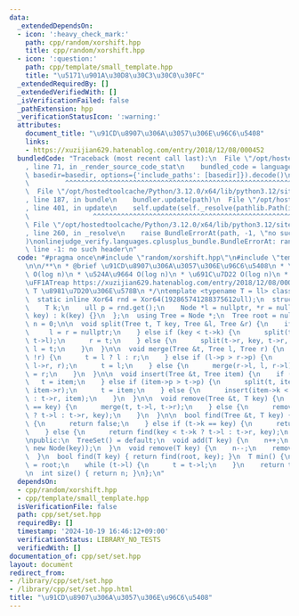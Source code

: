 ```yaml
---
data:
  _extendedDependsOn:
  - icon: ':heavy_check_mark:'
    path: cpp/random/xorshift.hpp
    title: cpp/random/xorshift.hpp
  - icon: ':question:'
    path: cpp/template/small_template.hpp
    title: "\u5171\u901A\u30D8\u30C3\u30C0\u30FC"
  _extendedRequiredBy: []
  _extendedVerifiedWith: []
  _isVerificationFailed: false
  _pathExtension: hpp
  _verificationStatusIcon: ':warning:'
  attributes:
    document_title: "\u91CD\u8907\u306A\u3057\u306E\u96C6\u5408"
    links:
    - https://xuzijian629.hatenablog.com/entry/2018/12/08/000452
  bundledCode: "Traceback (most recent call last):\n  File \"/opt/hostedtoolcache/Python/3.12.0/x64/lib/python3.12/site-packages/onlinejudge_verify/documentation/build.py\"\
    , line 71, in _render_source_code_stat\n    bundled_code = language.bundle(stat.path,\
    \ basedir=basedir, options={'include_paths': [basedir]}).decode()\n          \
    \         ^^^^^^^^^^^^^^^^^^^^^^^^^^^^^^^^^^^^^^^^^^^^^^^^^^^^^^^^^^^^^^^^^^^^^^^^^^^^^^^^^\n\
    \  File \"/opt/hostedtoolcache/Python/3.12.0/x64/lib/python3.12/site-packages/onlinejudge_verify/languages/cplusplus.py\"\
    , line 187, in bundle\n    bundler.update(path)\n  File \"/opt/hostedtoolcache/Python/3.12.0/x64/lib/python3.12/site-packages/onlinejudge_verify/languages/cplusplus_bundle.py\"\
    , line 401, in update\n    self.update(self._resolve(pathlib.Path(included), included_from=path))\n\
    \                ^^^^^^^^^^^^^^^^^^^^^^^^^^^^^^^^^^^^^^^^^^^^^^^^^^^^^^^^^\n \
    \ File \"/opt/hostedtoolcache/Python/3.12.0/x64/lib/python3.12/site-packages/onlinejudge_verify/languages/cplusplus_bundle.py\"\
    , line 260, in _resolve\n    raise BundleErrorAt(path, -1, \"no such header\"\
    )\nonlinejudge_verify.languages.cplusplus_bundle.BundleErrorAt: random/xorshift.hpp:\
    \ line -1: no such header\n"
  code: "#pragma once\n#include \"random/xorshift.hpp\"\n#include \"template/small_template.hpp\"\
    \n\n/**\n * @brief \u91CD\u8907\u306A\u3057\u306E\u96C6\u5408\n * \u633F\u5165\
    \ O(log n)\n * \u524A\u9664 O(log n)\n * \u691C\u7D22 O(log n)\n * \u5B9F\u88C5\
    \uFF1ATreap https://xuzijian629.hatenablog.com/entry/2018/12/08/000452\n * @tparam\
    \ T \u8981\u7D20\u306E\u578B\n */\ntemplate <typename T = ll> class TreeSet {\n\
    \  static inline Xor64 rnd = Xor64(192865741288375612ull);\n  struct Node {\n\
    \    T k;\n    ull p = rnd.get();\n    Node *l = nullptr, *r = nullptr;\n    Node(T\
    \ key) : k(key) {}\n  };\n  using Tree = Node *;\n  Tree root = nullptr;\n  int\
    \ n = 0;\n\n  void split(Tree t, T key, Tree &l, Tree &r) {\n    if (!t) {\n \
    \     l = r = nullptr;\n    } else if (key < t->k) {\n      split(t->l, key, l,\
    \ t->l);\n      r = t;\n    } else {\n      split(t->r, key, t->r, r);\n     \
    \ l = t;\n    }\n  }\n\n  void merge(Tree &t, Tree l, Tree r) {\n    if (!l ||\
    \ !r) {\n      t = l ? l : r;\n    } else if (l->p > r->p) {\n      merge(l->r,\
    \ l->r, r);\n      t = l;\n    } else {\n      merge(r->l, l, r->l);\n      t\
    \ = r;\n    }\n  }\n\n  void insert(Tree &t, Tree item) {\n    if (!t) {\n   \
    \   t = item;\n    } else if (item->p > t->p) {\n      split(t, item->k, item->l,\
    \ item->r);\n      t = item;\n    } else {\n      insert(item->k < t->k ? t->l\
    \ : t->r, item);\n    }\n  }\n\n  void remove(Tree &t, T key) {\n    if (t->k\
    \ == key) {\n      merge(t, t->l, t->r);\n    } else {\n      remove(key < t->k\
    \ ? t->l : t->r, key);\n    }\n  }\n\n  bool find(Tree &t, T key) {\n    if (!t)\
    \ {\n      return false;\n    } else if (t->k == key) {\n      return true;\n\
    \    } else {\n      return find(key < t->k ? t->l : t->r, key);\n    }\n  }\n\
    \npublic:\n  TreeSet() = default;\n  void add(T key) {\n    n++;\n    insert(root,\
    \ new Node(key));\n  }\n  void remove(T key) {\n    n--;\n    remove(root, key);\n\
    \  }\n  bool find(T key) { return find(root, key); }\n  T min() {\n    Tree t\
    \ = root;\n    while (t->l) {\n      t = t->l;\n    }\n    return t->k;\n  }\n\
    \n  int size() { return n; }\n};\n"
  dependsOn:
  - cpp/random/xorshift.hpp
  - cpp/template/small_template.hpp
  isVerificationFile: false
  path: cpp/set/set.hpp
  requiredBy: []
  timestamp: '2024-10-19 16:46:12+09:00'
  verificationStatus: LIBRARY_NO_TESTS
  verifiedWith: []
documentation_of: cpp/set/set.hpp
layout: document
redirect_from:
- /library/cpp/set/set.hpp
- /library/cpp/set/set.hpp.html
title: "\u91CD\u8907\u306A\u3057\u306E\u96C6\u5408"
---
```

